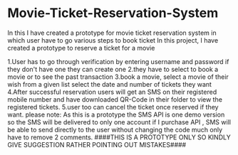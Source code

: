 # Movie-Ticket-Reservation-System
In this I have created a prototype for movie ticket reservation system in which user have to go various steps to book ticket In this project, I have created a prototype to reserve a ticket for a movie

1.User has to go through verification by entering username and password if they don't have one they can create one
2.they have to select to book a movie or to see the past transaction
3.book a movie, select a movie of their wish from a given list select the date and number of tickets they want
4.After successful reservation users will get an SMS on their registered mobile number and have downloaded QR-Code in their folder to view the registered tickets.
5.user too can cancel the ticket once reserved if they want. 
please note: As this is a prototype the SMS API is one demo version so the SMS will be delivered to only one account if I purchase API , SMS will be able to send directly to the user without changing the code much only have to remove 2 comments.
####THIS IS A PROTOTYPE ONLY SO KINDLY GIVE SUGGESTION RATHER POINTING OUT MISTAKES####
